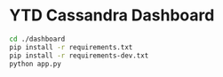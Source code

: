 # YTD Cassandra Dashboard

```sh
cd ./dashboard
pip install -r requirements.txt
pip install -r requirements-dev.txt
python app.py
```